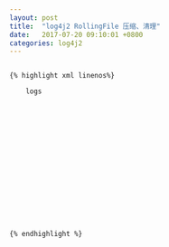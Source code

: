 ```yaml
---
layout: post
title:  "log4j2 RollingFile 压缩、清理"
date:   2017-07-20 09:10:01 +0800
categories: log4j2
---
```

<code>
{% highlight xml linenos%}
<Properties>
    <Property name="baseDir">logs</Property>
</Properties>
<Appenders>
    <RollingFile name="RollingFile" fileName="${baseDir}/app.log" filePattern="${baseDir}/$${date:yyyy-MM}/eagle-logs/%d{yyyy-MM-dd}.log.gz">
        <PatternLayout pattern="%d{yyyy-MM-dd HH:mm:ss.SSS},[%thread],%-5level,%logger{50},%msg%n"/>
        <Policies>
            <OnStartupTriggeringPolicy />
            <SizeBasedTriggeringPolicy size="20 MB" />
            <TimeBasedTriggeringPolicy />
        </Policies>
        <DefaultRolloverStrategy>
            <Delete basePath="${baseDir}" maxDepth="3">
                <IfFileName glob="*/project-logs/*.log.gz" />
                <IfLastModified age="10d" />
            </Delete>
        </DefaultRolloverStrategy>
    </RollingFile>
</Appenders>
{% endhighlight %}
</code>